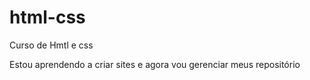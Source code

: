 # html-css
 Curso de Hmtl e css

 Estou aprendendo a criar sites e agora vou gerenciar meus repositório
